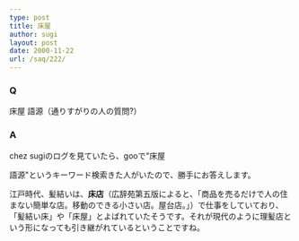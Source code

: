 ```yaml
---
type: post
title: 床屋
author: sugi
layout: post
date: 2000-11-22
url: /saq/222/
---
```

### Q 

床屋 語源（通りすがりの人の質問?）

### A 

chez sugiのログを見ていたら、gooで"床屋
  
語源"というキーワード検索きた人がいたので、勝手にお答えします。

江戸時代、髪結いは、**床店**（広辞苑第五版によると、「商品を売るだけで人の住まない簡単な店。移動のできる小さい店。屋台店。」）で仕事をしていており、「髪結い床」や「床屋」とよばれていたそうです。それが現代のように理髪店という形になっても引き継がれているということですね。